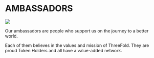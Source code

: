 # AMBASSADORS

![](images/green-header2.png)

Our ambassadors are people who support us on the journey to a better world. 

Each of them believes in the values and mission of ThreeFold. They are proud Token Holders and all have a value-added network. 

